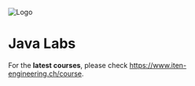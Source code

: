 ![Logo](https://www.iten-engineering.ch/logo.png)

# Java Labs

For the **latest courses**, please check https://www.iten-engineering.ch/course.
